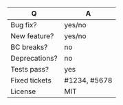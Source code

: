 <!-- Please update this template with something that matches your PR -->
| Q             | A
| ------------- | ---
| Bug fix?      | yes/no
| New feature?  | yes/no
| BC breaks?    | no
| Deprecations? | no
| Tests pass?   | yes
| Fixed tickets | #1234, #5678
| License       | MIT
